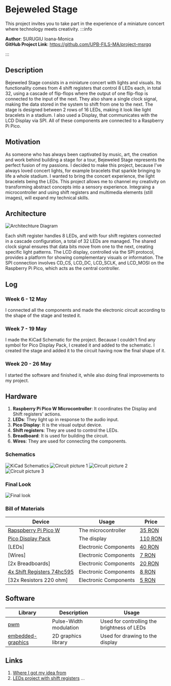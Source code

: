 # Bejeweled Stage
This project invites you to take part in the experience of a miniature concert where technology meets creativity.
:::info 

**Author**: SURUGIU Ioana-Monica \
**GitHub Project Link**: https://github.com/UPB-FILS-MA/project-msrgq

:::

## Description

Bejeweled Stage consists in a miniature concert with lights and visuals. Its functionality comes from 4 shift registers that control 8 LEDs each, in total 32, using a cascade of flip-flops where the output of one flip-flop is connected to the input of the next. They also share a single clock signal, making the data stored in the system to shift from one to the next. The stage is designed between 2 rows of 16 LEDs, making it look like light bracelets in a stadium. I also used a Display, that communicates with the LCD Display via SPI. All of these components are connected to a Raspberry Pi Pico.

## Motivation

As someone who has always been captivated by music, art, the creation and work behind building a stage for a tour, Bejeweled Stage represents the perfect fusion of my passions. I decided to make this project, because I've always loved concert lights, for example bracelets that sparkle bringing to life a whole stadium. I wanted to bring the concert experience, the light bracelets being the LEDs. This project allows me to channel my creativity on transforming abstract concepts into a sensory experience. Integraing a microcontroller and using shift registers and multimedia elements (still images), will expand my technical skills. 


## Architecture 

![Architechture Diagram](arhitecture_schematic.jpg)

Each shift register handles 8 LEDs, and with four shift registers connected in a cascade configuration, a total of 32 LEDs are managed. The shared clock signal ensures that data bits move from one to the next, creating specific light patterns. The LCD display, controlled via the SPI protocol, provides a platform for showing complementary visuals or information. The SPI connection involves CD_CS, LCD_DC, LCD_SCLK, and LCD_MOSI on the Raspberry Pi Pico, which acts as the central controller.

## Log

<!-- write every week your progress here -->

### Week 6 - 12 May
I connected all the components and made the electronic circuit according to the shape of the stage and tested it. 

### Week 7 - 19 May
I made the KiCad Schematic for the project. Because I couldn't find any symbol for Pico Display Pack, I created it and added to the schematic.
I created the stage and added it to the circuit having now the final shape of it.

### Week 20 - 26 May
I started the software and finished it, while also doing final improvements to my project.

## Hardware

1. **Raspberry Pi Pico W Microcontroller**: It coordinates the Display and Shift registers' actions.
2. **LEDs**: They light up in response to the audio input.
3. **Pico Display**: It is the visual output device. 
4. **Shift registers**: They are used to control the LEDs.
5. **Breadboard**: It is used for building the circuit.
6. **Wires**: They are used for connecting the components.

### Schematics

![KiCad Schematics](kicad.jpg)
![Circuit picture 1](circuit.jpg)
![Circuit picture 2](circuit1.jpg)
![Circuit picture 3](circuit2.jpg)

### Final Look
![Final look](scena_final.jpg)

### Bill of Materials

<!-- Fill out this table with all the hardware components that you might need.

The format is 
```
| [Device](link://to/device) | This is used ... | [price](link://to/store) |

```

-->

| Device | Usage | Price |
|--------|--------|-------|
| [Rapspberry Pi Pico W](https://www.raspberrypi.com/documentation/microcontrollers/raspberry-pi-pico.html) | The microcontroller | [35 RON](https://www.optimusdigital.ro/en/raspberry-pi-boards/12394-raspberry-pi-pico-w.html) |
| [Pico Display Pack](https://shop.pimoroni.com/products/pico-display-pack?variant=32368664215635)| The display | [110 RON](https://www.optimusdigital.ro/en/others/12150-pico-display-pack.html) |
| [LEDs] | Electronic Components | [40 RON](hhttps://www.optimusdigital.ro/ro/kituri/11970-set-led-uri-asortate-plusivo-500-buc-led-uri-100-buc-rezistoare-i-pcb-bonus.html?search_query=led&results=818) |
| [Wires] | Electronic Components | [7 RON](https://www.optimusdigital.ro/ro/fire-fire-mufate/884-set-fire-tata-tata-40p-10-cm.html?search_query=fire&results=437) |
| [2x Breadboards] | Electronic Components | [20 RON](https://www.optimusdigital.ro/ro/prototipare-breadboard-uri/8-breadboard-830-points.html?search_query=breadboard&results=145) |
| [4x Shift Registers 74hc595](https://www.alldatasheet.com/datasheet-pdf/pdf/12198/ONSEMI/74HC595.html) | Electronic Components | [8 RON ](https://www.optimusdigital.ro/en/others/2448-registru-de-deplasare-74hc595-dip-16.html) |
| [32x Resistors 220 ohm] | Electronic Components | [5 RON ](https://www.optimusdigital.ro/ro/kituri/11970-set-led-uri-asortate-plusivo-500-buc-led-uri-100-buc-rezistoare-i-pcb-bonus.html?search_query=led&results=818) |




## Software

| Library | Description | Usage |
|---------|-------------|-------|
| [pwm](https://docs.embassy.dev/embassy-nrf/git/nrf52840/pwm/index.html) | Pulse-Width modulation | Used for controlling the brightness of LEDs |
| [embedded-graphics](https://github.com/embedded-graphics/embedded-graphics) | 2D graphics library | Used for drawing to the display |

## Links

<!-- Add a few links that inspired you and that you think you will use for your project -->

1. [Where I got my idea from](https://wired.me/technology/the-tech-behind-taylor-swift-concert-wristbands/)
2. [LEDs project with shift registers](https://www.youtube.com/watch?v=c5dpqXnZFqw&t=223s/ )
...